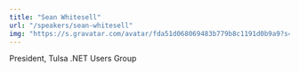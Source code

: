 ```yaml
---
title: "Sean Whitesell"
url: "/speakers/sean-whitesell"
img: "https://s.gravatar.com/avatar/fda51d068069483b779b8c1191d0b9a9?s=80"
---
```


President, Tulsa .NET Users Group
